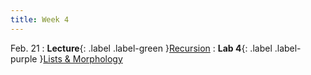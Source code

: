 ```yaml
---
title: Week 4
---
```


Feb. 21
: **Lecture**{: .label .label-green }[Recursion](https://docs.google.com/presentation/d/1czV7oRskI_Th0T6G7SZU8VXfRNDlmcBX4DY_C6iI7FY/edit?usp=share_link)
: **Lab 4**{: .label .label-purple }[Lists & Morphology](#)
